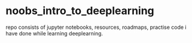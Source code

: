 # noobs_intro_to_deeplearning

repo consists of jupyter notebooks, resources, roadmaps, practise code i have done while learning deeplearning.
